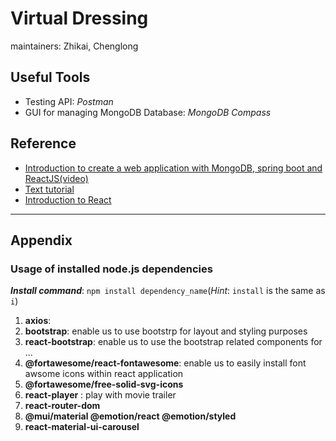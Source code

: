 # Virtual Dressing



maintainers: Zhikai, Chenglong

## Useful Tools

* Testing API: *Postman*
* GUI for managing MongoDB Database: *MongoDB Compass*

## Reference

* [Introduction to create a web application with MongoDB, spring boot and ReactJS(video)](https://www.youtube.com/watch?v=5PdEmeopJVQ)
* [Text tutorial](https://reflectoring.io/build-responsive-web-apps-with-springboot-and-react-tutorial/)
* [Introduction to React](https://react.dev/learn)

---

## Appendix

### Usage of installed node.js dependencies

***Install command***: `npm install dependency_name`(*Hint*: `install` is the same as `i`)

1. **axios**:
2. **bootstrap**: enable us to use bootstrp for  layout and styling purposes
3. **react-bootstrap**: enable us to use the bootstrap related components for ...
4. **@fortawesome/react-fontawesome**: enable us to easily install font awsome icons within react application
5. **@fortawesome/free-solid-svg-icons**
6. **react-player** : play with movie trailer
7. **react-router-dom**
8. **@mui/material @emotion/react @emotion/styled**
9. **react-material-ui-carousel**

